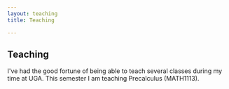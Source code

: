 ```yaml
---
layout: teaching
title: Teaching

---
```


## Teaching

I've had the good fortune of being able to teach several classes
during my time at UGA. This semester I am teaching Precalculus
(MATH1113).
